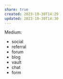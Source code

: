 ```yaml
---
share: true
created: 2023-10-30T14:29
updated: 2023-10-30T14:30
---
```

Medium:
- social
- referral
- forum
- blog
- vault
- chat
- form
